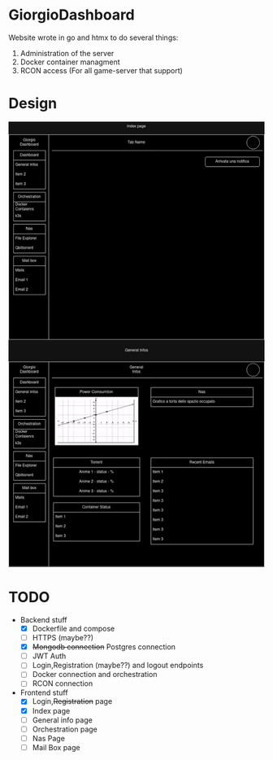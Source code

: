 # GiorgioDashboard

Website wrote in go and htmx to do several things:

1. Administration of the server
2. Docker container managment
3. RCON access (For all game-server that support)

# Design

![wa](./docs/website.drawio.png)

# TODO

- Backend stuff
  - [x] Dockerfile and compose
  - [ ] HTTPS (maybe??)
  - [x] ~~Mongodb connection~~ Postgres connection
  - [ ] JWT Auth
  - [ ] Login,Registration (maybe??) and logout endpoints
  - [ ] Docker connection and orchestration
  - [ ] RCON connection

- Frontend stuff
  - [x] Login,~~Registration~~ page
  - [x] Index page
  - [ ] General info page
  - [ ] Orchestration page
  - [ ] Nas Page
  - [ ] Mail Box page
